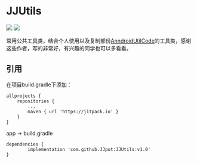 # JJUtils
![](https://camo.githubusercontent.com/3f03c5b64590d608936bf94d08a781adbb6a3a10/68747470733a2f2f696d672e736869656c64732e696f2f62616467652f2545342542442539432545382538302538352d4a4a7075742d627269676874677265656e2e737667) ![](https://camo.githubusercontent.com/90f56a73d701c9adf68bb30784cad120668ab390/68747470733a2f2f696d672e736869656c64732e696f2f62616467652f72656c656173652d76312e302d677265656e2e737667)

常用公共工具类，结合个人使用以及复制部份[AnndroidUtilCode](https://github.com/Blankj/AndroidUtilCode)的工具类，感谢这些作者，写的非常好，有兴趣的同学也可以多看看。

## 引用
在项目build.gradle下添加：

    allprojects {
    	repositories {
    		...
    		maven { url 'https://jitpack.io' }
    	}
    }
app -> build.gradle

    dependencies {
            implementation 'com.github.JJput:JJUtils:v1.0'
    }